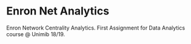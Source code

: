 # Enron Net Analytics
Enron Network Centrality Analytics. 
First Assignment for Data Analytics course @ Unimib 18/19.

